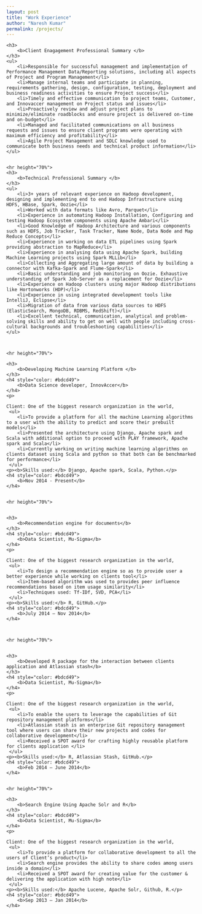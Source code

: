 ```yaml
---
layout: post
title: "Work Experience"
author: "Naresh Kumar"
permalink: /projects/
---
```



<div role="tabpanel" class="catalogue" id="Projects">

	<h3>
		<b>Client Enagagement Professional Summary </b>
	</h3>
	<ul>
		<li>Responsible for successful management and implementation of Performance Management Data/Reporting solutions, including all aspects of Project and Program Management</li>
		<li>Manage internal teams and participate in planning, requirements gathering, design, configuration, testing, deployment and business readiness activities to ensure Project success</li>
		<li>Timely and effective communication to project teams, Customer, and Innovaccer management on Project status and issues</li>
		<li>Proactively review and adjust project plans to minimize/eliminate roadblocks and ensure project is delivered on-time and on-budget</li>
		<li>Managed and facilitated communications on all business requests and issues to ensure client programs were operating with maximum efficiency and profitability</li>
		<li>Agile Project Management and SDLC knowledge used to communicate both business needs and technical product information</li>
	</ul>


	<hr height="70%">
	<h3>
		<b>Technical Professional Summary </b>
	</h3>
	<ul>
		<li>3+ years of relevant experience on Hadoop development, designing and implementing end to end Hadoop Infrastructure using HDFS, HBase, Spark, Oozie</li>
		<li>Worked with data formats like Avro, Parquet</li>
		<li>Experience in automating Hadoop Installation, Configuring and testing Hadoop Ecosystem components using Apache Ambari</li>
		<li>Good Knowledge of Hadoop Architecture and various components such as HDFS, Job Tracker, Task Tracker, Name Node, Data Node and Map Reduce Concepts</li>
		<li>Experience in working on data ETL pipelines using Spark providing abstraction to MapReduce</li>
		<li>Experience in analysing data using Apache Spark, building Machine Learning projects using Spark MLLib</li>
		<li>Collecting and Aggregating large amount of data by building a connector with Kafka-Spark and Flume-Spark</li>
		<li>Basic understanding and job monitoring on Oozie. Exhaustive understanding of Spark Job-Server as a replacement for Oozie</li>
		<li>Experience on Hadoop clusters using major Hadoop distributions like Hortonworks (HDP)</li>
		<li>Experience in using integrated development tools like IntelliJ, Eclipse</li>
		<li>Migration of data from various data sources to HDFS (ElasticSearch, MongoDB, RDBMS, RedShift)</li>
		<li>Excellent technical, communication, analytical and problem-solving skills and ability to get on well with people including cross-cultural backgrounds and troubleshooting capabilities</li>
	</ul>



	<hr height="70%">

	<h3>
		<b>Developing Machine Learning Platform </b>
	</h3>
	<h4 style="color: #bdcd49">
		<b>Data Science developer, InnovAccer</b>
	</h4>
	<p>
		
	Client: One of the biggest research organization in the world,
	 <ul>
	 	<li>To provide a platform for all the machine Learning algorithms to a user with the ability to predict and score their prebuilt models</li>
	 	<li>Presented the architecture using Django, Apache spark and Scala with additional option to proceed with PLAY framework, Apache spark and Scala</li>
	 	<li>Currently working on writing machine learning algorithms on clients dataset using Scala and python so that both can be benchmarked for performance</li>
	 </ul>
	<p><b>Skills used:</b> Django, Apache spark, Scala, Python.</p>
	<h4 style="color: #bdcd49">
		<b>Nov 2014 - Present</b>
	</h4>


	<hr height="70%">


	<h3>
		<b>Recommendation engine for documents</b>
	</h3>
	<h4 style="color: #bdcd49">
		<b>Data Scientist, Mu-Sigma</b>
	</h4>
	<p>
		
	Client: One of the biggest research organization in the world,
	 <ul>
	 	<li>To design a recommendation engine so as to provide user a better experience while working on clients tool</li>
	 	<li>Item-based algorithm was used to provides peer influence recommendations based on item usage similarity</li>
	 	<li>Techniques used: Tf-IDf, SVD, PCA</li>
	 </ul>
	<p><b>Skills used:</b> R, GitHub.</p>
	<h4 style="color: #bdcd49">
		<b>July 2014 – Nov 2014</b>
	</h4>



	<hr height="70%">


	<h3>
		<b>Developed R package for the interaction between clients application and Atlassian stash</b>
	</h3>
	<h4 style="color: #bdcd49">
		<b>Data Scientist, Mu-Sigma</b>
	</h4>
	<p>
		
	Client: One of the biggest research organization in the world,
	 <ul>
	 	<li>To enable the users to leverage the capabilities of Git repository management platforms</li>
	 	<li>Atlassian stash is an enterprise Git repository management tool where users can share their new projects and codes for collaborative development</li>
	 	<li>Received a SPOT award for crafting highly reusable platform for clients application </li>
	 </ul>
	<p><b>Skills used:</b> R, Atlassian Stash, GitHub.</p>
	<h4 style="color: #bdcd49">
		<b>Feb 2014 – June 2014</b>
	</h4>


	<hr height="70%">

	<h3>
		<b>Search Engine Using Apache Solr and R</b>
	</h3>
	<h4 style="color: #bdcd49">
		<b>Data Scientist, Mu-Sigma</b>
	</h4>
	<p>
		
	Client: One of the biggest research organization in the world,
	 <ul>
	 	<li>To provide a platform for collaborative development to all the users of Client’s product</li>
	 	<li>Search engine provides the ability to share codes among users inside a domain</li>
	 	<li>Received a SPOT award for creating value for the customer & delivering the application with high note</li>
	 </ul>
	<p><b>Skills used:</b> Apache Lucene, Apache Solr, Github, R.</p>
	<h4 style="color: #bdcd49">
		<b>Sep 2013 – Jan 2014</b>
	</h4>


<!-- </div> -->

